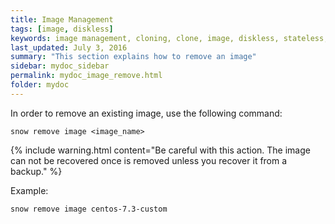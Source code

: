 ```yaml
---
title: Image Management
tags: [image, diskless]
keywords: image management, cloning, clone, image, diskless, stateless, nfsroot
last_updated: July 3, 2016
summary: "This section explains how to remove an image"
sidebar: mydoc_sidebar
permalink: mydoc_image_remove.html
folder: mydoc
---
```


In order to remove an existing image, use the following command:
```
snow remove image <image_name>
```
{% include warning.html content="Be careful with this action. The image can not be recovered once is removed unless you recover it from a backup." %}

Example:
```
snow remove image centos-7.3-custom
```
